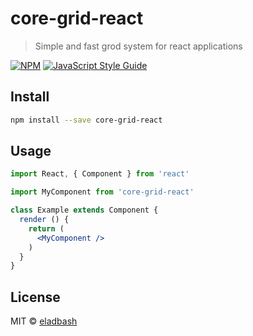 # core-grid-react

> Simple and fast grod system for react applications

[![NPM](https://img.shields.io/npm/v/core-grid-react.svg)](https://www.npmjs.com/package/core-grid-react) [![JavaScript Style Guide](https://img.shields.io/badge/code_style-standard-brightgreen.svg)](https://standardjs.com)

## Install

```bash
npm install --save core-grid-react
```

## Usage

```jsx
import React, { Component } from 'react'

import MyComponent from 'core-grid-react'

class Example extends Component {
  render () {
    return (
      <MyComponent />
    )
  }
}
```

## License

MIT © [eladbash](https://github.com/eladbash)

